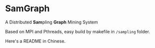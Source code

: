 # SamGraph
A Distributed **Sam**pling **Graph** Mining System

Based on MPI and Pthreads, easy build by makefile in `/sampling` folder.

Here's a README in Chinese.